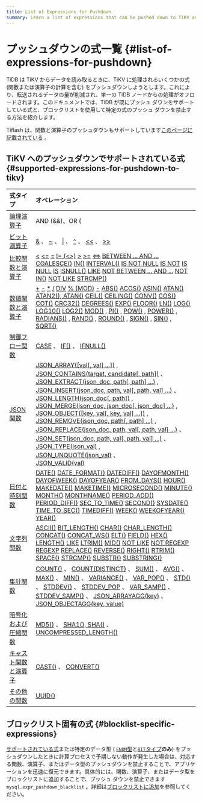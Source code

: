 ```yaml
---
title: List of Expressions for Pushdown
summary: Learn a list of expressions that can be pushed down to TiKV and the related operations.
---
```


# プッシュダウンの式一覧 {#list-of-expressions-for-pushdown}

TiDB は TiKV からデータを読み取るときに、TiKV に処理されるいくつかの式 (関数または演算子の計算を含む) をプッシュダウンしようとします。これにより、転送されるデータの量が削減され、単一の TiDB ノードからの処理がオフロードされます。このドキュメントでは、TiDB が既にプッシュ ダウンをサポートしている式と、ブロックリストを使用して特定の式のプッシュ ダウンを禁止する方法を紹介します。

Tiflash は、関数と演算子のプッシュダウンもサポートしています[このページに記載されている](/tiflash/tiflash-supported-pushdown-calculations.md) 。

## TiKV へのプッシュダウンでサポートされている式 {#supported-expressions-for-pushdown-to-tikv}

| 式タイプ                                                                                                                | オペレーション                                                                                                                                                                                                                                                                                                                                                                                                                                                                                                                                                                                                                                                                                                                                                                                                                                                                                |
| :------------------------------------------------------------------------------------------------------------------ | :------------------------------------------------------------------------------------------------------------------------------------------------------------------------------------------------------------------------------------------------------------------------------------------------------------------------------------------------------------------------------------------------------------------------------------------------------------------------------------------------------------------------------------------------------------------------------------------------------------------------------------------------------------------------------------------------------------------------------------------------------------------------------------------------------------------------------------------------------------------------------------- |
| [論理演算子](/functions-and-operators/operators.md#logical-operators)                                                    | AND (&amp;&amp;)、OR (||)、NOT (!)、XOR                                                                                                                                                                                                                                                                                                                                                                                                                                                                                                                                                                                                                                                                                                                                                                                                                                                   |
| [ビット演算子](/functions-and-operators/operators.md#operators)                                                           | [&][operator_bitwise-and] 、 [\~][operator_bitwise-invert] 、 [\|][operator_bitwise-or] 、 [<code>^</code>][operator_bitwise-xor] 、 [\<\<][operator_left-shift] 、 [>>][operator_right-shift]                                                                                                                                                                                                                                                                                                                                                                                                                                                                                                                                                                                                                                                                                              |
| [比較関数と演算子](/functions-and-operators/operators.md#comparison-functions-and-operators)                                | [\<][operator_less-than] [\<=][operator_less-than-or-equal] [=][operator_equal] [!= (\<>)][operator_not-equal] [>][operator_greater-than] [>=][operator_greater-than-or-equal] [\<=>][operator_equal-to] [BETWEEN ... AND ...][operator_between] [COALESCE()][function_coalesce] [IN()][operator_in] [INTERVAL()][function_interval] [IS NOT NULL][operator_is-not-null] [IS NOT][operator_is-not] [IS NULL][operator_is-null] [IS][operator_is] [ISNULL()][function_isnull] [LIKE][operator_like] [NOT BETWEEN ... AND ...][operator_not-between] [NOT IN()][operator_not-in] [NOT LIKE][operator_not-like] [STRCMP()][function_strcmp]                                                                                                                                                                                                                                               |
| [数値関数と演算子](/functions-and-operators/numeric-functions-and-operators.md)                                             | [+][operator_plus] [-][operator_minus] [\*][operator_times] [/][operator_divide] [DIV][operator_div] [% (MOD)][operator_mod] [-][operator_unary-minus] [ABS()][function_abs] [ACOS()][function_acos] [ASIN()][function_asin] [ATAN()][function_atan] [ATAN2(), ATAN()][function_atan2] [CEIL()][function_ceil] [CEILING()][function_ceiling] [CONV()][function_conv] [COS()][function_cos] [COT()][function_cot] [CRC32()][function_crc32] [DEGREES()][function_degrees] [EXP()][function_exp] [FLOOR()][function_floor] [LN()][function_ln] [LOG()][function_log] [LOG10()][function_log10] [LOG2()][function_log2] [MOD()][function_mod] , [PI()][function_pi] , [POW()][function_pow] , [POWER()][function_power] , [RADIANS()][function_radians] , [RAND()][function_rand] , [ROUND()][function_round] , [SIGN()][function_sign] , [SIN()][function_sin] , [SQRT()][function_sqrt] |
| [制御フロー関数](/functions-and-operators/control-flow-functions.md)                                                       | [CASE][operator_case] 、 [IF()][function_if] 、 [IFNULL()][function_ifnull]                                                                                                                                                                                                                                                                                                                                                                                                                                                                                                                                                                                                                                                                                                                                                                                                              |
| [JSON関数](/functions-and-operators/json-functions.md)                                                                | [JSON\_ARRAY(\[val\[, val\] ...\])][json_array] ,<br/> [JSON\_CONTAINS(target, candidate\[, path\])][json_contains] 、<br/> [JSON\_EXTRACT(json\_doc, path\[, path\] ...)][json_extract] ,<br/> [JSON\_INSERT(json\_doc, path, val\[, path, val\] ...)][json_insert] 、<br/> [JSON\_LENGTH(json\_doc\[, path\])][json_length] ,<br/> [JSON\_MERGE(json\_doc, json\_doc\[, json\_doc\] ...)][json_merge] ,<br/> [JSON\_OBJECT(\[key, val\[, key, val\] ...\])][json_object] ,<br/> [JSON\_REMOVE(json\_doc, path\[, path\] ...)][json_remove] ,<br/> [JSON\_REPLACE(json\_doc, path, val\[, path, val\] ...)][json_replace] 、<br/> [JSON\_SET(json\_doc, path, val\[, path, val\] ...)][json_set] 、<br/> [JSON\_TYPE(json\_val)][json_type] ,<br/> [JSON\_UNQUOTE(json\_val)][json_unquote] 、<br/> [JSON\_VALID(val)][json_valid]                                                         |
| [日付と時刻関数](/functions-and-operators/date-and-time-functions.md)                                                      | [DATE()][function_date] [DATE\_FORMAT()][function_date-format] [DATEDIFF()][function_datediff] [DAYOFMONTH()][function_dayofmonth] [DAYOFWEEK()][function_dayofweek] [DAYOFYEAR()][function_dayofyear] [FROM\_DAYS()][function_from-days] [HOUR()][function_hour] [MAKEDATE()][function_makedate] [MAKETIME()][function_maketime] [MICROSECOND()][function_microsecond] [MINUTE()][function_minute] [MONTH()][function_month] [MONTHNAME()][function_monthname] [PERIOD\_ADD()][function_period-add] [PERIOD\_DIFF()][function_period-diff] [SEC\_TO\_TIME()][function_sec-to-time] [SECOND()][function_second] [SYSDATE()][function_sysdate] [TIME\_TO\_SEC()][function_time-to-sec] [TIMEDIFF()][function_timediff] [WEEK()][function_week] [WEEKOFYEAR()][function_weekofyear] [YEAR()][function_year]                                                                              |
| [文字列関数](/functions-and-operators/string-functions.md)                                                               | [ASCII()][function_ascii] [BIT\_LENGTH()][function_bit-length] [CHAR()][function_char] [CHAR\_LENGTH()][function_char-length] [CONCAT()][function_concat] [CONCAT\_WS()][function_concat-ws] [ELT()][function_elt] [FIELD()][function_field] [HEX()][function_hex] [LENGTH()][function_length] [LIKE][operator_like] [LTRIM()][function_ltrim] [MID()][function_mid] [NOT LIKE][operator_not-like] [NOT REGEXP][operator_not-regexp] [REGEXP][operator_regexp] [REPLACE()][function_replace] [REVERSE()][function_reverse] [RIGHT()][function_right] [RTRIM()][function_rtrim] [SPACE()][function_space] [STRCMP()][function_strcmp] [SUBSTR()][function_substr] [SUBSTRING()][function_substring]                                                                                                                                                                                     |
| [集計関数](/functions-and-operators/aggregate-group-by-functions.md#aggregate-group-by-functions)                       | [COUNT()][function_count] 、 [COUNT(DISTINCT)][function_count-distinct] 、 [SUM()][function_sum] 、 [AVG()][function_avg] 、 [MAX()][function_max] 、 [MIN()][function_min] 、 [VARIANCE()][function_variance] 、 [VAR\_POP()][function_var-pop] 、 [STD()][function_std] 、 [STDDEV()][function_stddev] 、 [STDDEV\_POP][function_stddev-pop] 、 [VAR\_SAMP()][function_var-samp] 、 [STDDEV\_SAMP()][function_stddev-samp] 、 [JSON\_ARRAYAGG(key)][json_arrayagg] 、 [JSON\_OBJECTAGG(key, value)][function_json-objectagg]                                                                                                                                                                                                                                                                                                                                                                       |
| [暗号化および圧縮関数](/functions-and-operators/encryption-and-compression-functions.md#encryption-and-compression-functions) | [MD5()][function_md5] 、 [SHA1(), SHA()][function_sha1] 、 [UNCOMPRESSED\_LENGTH()][function_uncompressed-length]                                                                                                                                                                                                                                                                                                                                                                                                                                                                                                                                                                                                                                                                                                                                                                        |
| [キャスト関数と演算子](/functions-and-operators/cast-functions-and-operators.md#cast-functions-and-operators)                 | [CAST()][function_cast] 、 [CONVERT()][function_convert]                                                                                                                                                                                                                                                                                                                                                                                                                                                                                                                                                                                                                                                                                                                                                                                                                                |
| [その他の関数](/functions-and-operators/miscellaneous-functions.md#supported-functions)                                   | [UUID()][function_uuid]                                                                                                                                                                                                                                                                                                                                                                                                                                                                                                                                                                                                                                                                                                                                                                                                                                                                |

## ブロックリスト固有の式 {#blocklist-specific-expressions}

[サポートされている式](#supported-expressions-for-pushdown-to-tikv)または特定のデータ型 ( [`ENUM`型](/data-type-string.md#enum-type)と[`BIT`タイプ](/data-type-numeric.md#bit-type)**のみ**) をプッシュダウンしたときに計算プロセスで予期しない動作が発生した場合は、対応する関数、演算子、またはデータ型のプッシュダウンを禁止することで、アプリケーションを迅速に復元できます。具体的には、関数、演算子、またはデータ型をブロックリストに追加することで、プッシュ ダウンを禁止できます`mysql.expr_pushdown_blacklist` 。詳細は[ブロックリストに追加](/blocklist-control-plan.md#disable-the-pushdown-of-specific-expressions)を参照してください。

[function_abs]: https://dev.mysql.com/doc/refman/5.7/en/mathematical-functions.html#function_abs

[function_acos]: https://dev.mysql.com/doc/refman/5.7/en/mathematical-functions.html#function_acos

[function_ascii]: https://dev.mysql.com/doc/refman/5.7/en/string-functions.html#function_ascii

[function_asin]: https://dev.mysql.com/doc/refman/5.7/en/mathematical-functions.html#function_asin

[function_atan]: https://dev.mysql.com/doc/refman/5.7/en/mathematical-functions.html#function_atan

[function_atan2]: https://dev.mysql.com/doc/refman/5.7/en/mathematical-functions.html#function_atan2

[function_avg]: https://dev.mysql.com/doc/refman/5.7/en/aggregate-functions.html#function_avg

[function_bit-length]: https://dev.mysql.com/doc/refman/5.7/en/string-functions.html#function_bit-length

[function_cast]: https://dev.mysql.com/doc/refman/5.7/en/cast-functions.html#function_cast

[function_ceil]: https://dev.mysql.com/doc/refman/5.7/en/mathematical-functions.html#function_ceil

[function_ceiling]: https://dev.mysql.com/doc/refman/5.7/en/mathematical-functions.html#function_ceiling

[function_char-length]: https://dev.mysql.com/doc/refman/5.7/en/string-functions.html#function_char-length

[function_char]: https://dev.mysql.com/doc/refman/5.7/en/string-functions.html#function_char

[function_coalesce]: https://dev.mysql.com/doc/refman/5.7/en/comparison-operators.html#function_coalesce

[function_concat-ws]: https://dev.mysql.com/doc/refman/5.7/en/string-functions.html#function_concat-ws

[function_concat]: https://dev.mysql.com/doc/refman/5.7/en/string-functions.html#function_concat

[function_conv]: https://dev.mysql.com/doc/refman/5.7/en/mathematical-functions.html#function_conv

[function_convert]: https://dev.mysql.com/doc/refman/5.7/en/cast-functions.html#function_convert

[function_cos]: https://dev.mysql.com/doc/refman/5.7/en/mathematical-functions.html#function_cos

[function_cot]: https://dev.mysql.com/doc/refman/5.7/en/mathematical-functions.html#function_cot

[function_count-distinct]: https://dev.mysql.com/doc/refman/5.7/en/aggregate-functions.html#function_count-distinct

[function_count]: https://dev.mysql.com/doc/refman/5.7/en/aggregate-functions.html#function_count

[function_crc32]: https://dev.mysql.com/doc/refman/5.7/en/mathematical-functions.html#function_crc32

[function_date-format]: https://dev.mysql.com/doc/refman/5.7/en/date-and-time-functions.html#function_date-format

[function_date]: https://dev.mysql.com/doc/refman/5.7/en/date-and-time-functions.html#function_date

[function_datediff]: https://dev.mysql.com/doc/refman/5.7/en/date-and-time-functions.html#function_datediff

[function_dayofmonth]: https://dev.mysql.com/doc/refman/5.7/en/date-and-time-functions.html#function_dayofmonth

[function_dayofweek]: https://dev.mysql.com/doc/refman/5.7/en/date-and-time-functions.html#function_dayofweek

[function_dayofyear]: https://dev.mysql.com/doc/refman/5.7/en/date-and-time-functions.html#function_dayofyear

[function_degrees]: https://dev.mysql.com/doc/refman/5.7/en/mathematical-functions.html#function_degrees

[function_elt]: https://dev.mysql.com/doc/refman/5.7/en/string-functions.html#function_elt

[function_exp]: https://dev.mysql.com/doc/refman/5.7/en/mathematical-functions.html#function_exp

[function_field]: https://dev.mysql.com/doc/refman/5.7/en/string-functions.html#function_field

[function_floor]: https://dev.mysql.com/doc/refman/5.7/en/mathematical-functions.html#function_floor

[function_from-days]: https://dev.mysql.com/doc/refman/5.7/en/date-and-time-functions.html#function_from-days

[function_hex]: https://dev.mysql.com/doc/refman/5.7/en/string-functions.html#function_hex

[function_hour]: https://dev.mysql.com/doc/refman/5.7/en/date-and-time-functions.html#function_hour

[function_if]: https://dev.mysql.com/doc/refman/5.7/en/flow-control-functions.html#function_if

[function_ifnull]: https://dev.mysql.com/doc/refman/5.7/en/flow-control-functions.html#function_ifnull

[function_interval]: https://dev.mysql.com/doc/refman/5.7/en/comparison-operators.html#function_interval

[function_isnull]: https://dev.mysql.com/doc/refman/5.7/en/comparison-operators.html#function_isnull

[function_json-objectagg]: https://dev.mysql.com/doc/refman/5.7/en/aggregate-functions.html#function_json-objectagg

[function_length]: https://dev.mysql.com/doc/refman/5.7/en/string-functions.html#function_length

[function_ln]: https://dev.mysql.com/doc/refman/5.7/en/mathematical-functions.html#function_ln

[function_log]: https://dev.mysql.com/doc/refman/5.7/en/mathematical-functions.html#function_log

[function_log10]: https://dev.mysql.com/doc/refman/5.7/en/mathematical-functions.html#function_log10

[function_log2]: https://dev.mysql.com/doc/refman/5.7/en/mathematical-functions.html#function_log2

[function_ltrim]: https://dev.mysql.com/doc/refman/5.7/en/string-functions.html#function_ltrim

[function_makedate]: https://dev.mysql.com/doc/refman/5.7/en/date-and-time-functions.html#function_makedate

[function_maketime]: https://dev.mysql.com/doc/refman/5.7/en/date-and-time-functions.html#function_maketime

[function_max]: https://dev.mysql.com/doc/refman/5.7/en/aggregate-functions.html#function_max

[function_md5]: https://dev.mysql.com/doc/refman/5.7/en/encryption-functions.html#function_md5

[function_microsecond]: https://dev.mysql.com/doc/refman/5.7/en/date-and-time-functions.html#function_microsecond

[function_mid]: https://dev.mysql.com/doc/refman/5.7/en/string-functions.html#function_mid

[function_min]: https://dev.mysql.com/doc/refman/5.7/en/aggregate-functions.html#function_min

[function_minute]: https://dev.mysql.com/doc/refman/5.7/en/date-and-time-functions.html#function_minute

[function_mod]: https://dev.mysql.com/doc/refman/5.7/en/mathematical-functions.html#function_mod

[function_month]: https://dev.mysql.com/doc/refman/5.7/en/date-and-time-functions.html#function_month

[function_monthname]: https://dev.mysql.com/doc/refman/5.7/en/date-and-time-functions.html#function_monthname

[function_period-add]: https://dev.mysql.com/doc/refman/5.7/en/date-and-time-functions.html#function_period-add

[function_period-diff]: https://dev.mysql.com/doc/refman/5.7/en/date-and-time-functions.html#function_period-diff

[function_pi]: https://dev.mysql.com/doc/refman/5.7/en/mathematical-functions.html#function_pi

[function_pow]: https://dev.mysql.com/doc/refman/5.7/en/mathematical-functions.html#function_pow

[function_power]: https://dev.mysql.com/doc/refman/5.7/en/mathematical-functions.html#function_power

[function_radians]: https://dev.mysql.com/doc/refman/5.7/en/mathematical-functions.html#function_radians

[function_rand]: https://dev.mysql.com/doc/refman/5.7/en/mathematical-functions.html#function_rand

[function_replace]: https://dev.mysql.com/doc/refman/5.7/en/string-functions.html#function_replace

[function_reverse]: https://dev.mysql.com/doc/refman/5.7/en/string-functions.html#function_reverse

[function_right]: https://dev.mysql.com/doc/refman/5.7/en/string-functions.html#function_right

[function_round]: https://dev.mysql.com/doc/refman/5.7/en/mathematical-functions.html#function_round

[function_rtrim]: https://dev.mysql.com/doc/refman/5.7/en/string-functions.html#function_rtrim

[function_sec-to-time]: https://dev.mysql.com/doc/refman/5.7/en/date-and-time-functions.html#function_sec-to-time

[function_second]: https://dev.mysql.com/doc/refman/5.7/en/date-and-time-functions.html#function_second

[function_sha1]: https://dev.mysql.com/doc/refman/5.7/en/encryption-functions.html#function_sha1

[function_sign]: https://dev.mysql.com/doc/refman/5.7/en/mathematical-functions.html#function_sign

[function_sin]: https://dev.mysql.com/doc/refman/5.7/en/mathematical-functions.html#function_sin

[function_space]: https://dev.mysql.com/doc/refman/5.7/en/string-functions.html#function_space

[function_sqrt]: https://dev.mysql.com/doc/refman/5.7/en/mathematical-functions.html#function_sqrt

[function_std]: https://dev.mysql.com/doc/refman/5.7/en/aggregate-functions.html#function_std

[function_stddev-pop]: https://dev.mysql.com/doc/refman/5.7/en/aggregate-functions.html#function_stddev-pop

[function_stddev-samp]: https://dev.mysql.com/doc/refman/5.7/en/aggregate-functions.html#function_stddev-samp

[function_stddev]: https://dev.mysql.com/doc/refman/5.7/en/aggregate-functions.html#function_stddev

[function_strcmp]: https://dev.mysql.com/doc/refman/5.7/en/string-comparison-functions.html#function_strcmp

[function_substr]: https://dev.mysql.com/doc/refman/5.7/en/string-functions.html#function_substr

[function_substring]: https://dev.mysql.com/doc/refman/5.7/en/string-functions.html#function_substring

[function_sum]: https://dev.mysql.com/doc/refman/5.7/en/aggregate-functions.html#function_sum

[function_sysdate]: https://dev.mysql.com/doc/refman/5.7/en/date-and-time-functions.html#function_sysdate

[function_time-to-sec]: https://dev.mysql.com/doc/refman/5.7/en/date-and-time-functions.html#function_time-to-sec

[function_timediff]: https://dev.mysql.com/doc/refman/5.7/en/date-and-time-functions.html#function_timediff

[function_uncompressed-length]: https://dev.mysql.com/doc/refman/5.7/en/encryption-functions.html#function_uncompressed-length

[function_uuid]: https://dev.mysql.com/doc/refman/5.7/en/miscellaneous-functions.html#function_uuid

[function_var-pop]: https://dev.mysql.com/doc/refman/5.7/en/aggregate-functions.html#function_var-pop

[function_var-samp]: https://dev.mysql.com/doc/refman/5.7/en/aggregate-functions.html#function_var-samp

[function_variance]: https://dev.mysql.com/doc/refman/5.7/en/aggregate-functions.html#function_variance

[function_week]: https://dev.mysql.com/doc/refman/5.7/en/date-and-time-functions.html#function_week

[function_weekofyear]: https://dev.mysql.com/doc/refman/5.7/en/date-and-time-functions.html#function_weekofyear

[function_year]: https://dev.mysql.com/doc/refman/5.7/en/date-and-time-functions.html#function_year

[json_array]: https://dev.mysql.com/doc/refman/5.7/en/json-creation-functions.html#function_json-array

[json_arrayagg]: https://dev.mysql.com/doc/refman/5.7/en/aggregate-functions.html#function_json-arrayagg

[json_contains]: https://dev.mysql.com/doc/refman/5.7/en/json-search-functions.html#function_json-contains

[json_extract]: https://dev.mysql.com/doc/refman/5.7/en/json-search-functions.html#function_json-extract

[json_insert]: https://dev.mysql.com/doc/refman/5.7/en/json-modification-functions.html#function_json-insert

[json_length]: https://dev.mysql.com/doc/refman/5.7/en/json-attribute-functions.html#function_json-length

[json_merge]: https://dev.mysql.com/doc/refman/5.7/en/json-modification-functions.html#function_json-merge

[json_object]: https://dev.mysql.com/doc/refman/5.7/en/json-creation-functions.html#function_json-object

[json_remove]: https://dev.mysql.com/doc/refman/5.7/en/json-modification-functions.html#function_json-remove

[json_replace]: https://dev.mysql.com/doc/refman/5.7/en/json-modification-functions.html#function_json-replace

[json_set]: https://dev.mysql.com/doc/refman/5.7/en/json-modification-functions.html#function_json-set

[json_type]: https://dev.mysql.com/doc/refman/5.7/en/json-attribute-functions.html#function_json-type

[json_unquote]: https://dev.mysql.com/doc/refman/5.7/en/json-modification-functions.html#function_json-unquote

[json_valid]: https://dev.mysql.com/doc/refman/5.7/en/json-attribute-functions.html#function_json-valid

[operator_between]: https://dev.mysql.com/doc/refman/5.7/en/comparison-operators.html#operator_between

[operator_bitwise-and]: https://dev.mysql.com/doc/refman/5.7/en/bit-functions.html#operator_bitwise-and

[operator_bitwise-invert]: https://dev.mysql.com/doc/refman/5.7/en/bit-functions.html#operator_bitwise-invert

[operator_bitwise-or]: https://dev.mysql.com/doc/refman/5.7/en/bit-functions.html#operator_bitwise-or

[operator_bitwise-xor]: https://dev.mysql.com/doc/refman/5.7/en/bit-functions.html#operator_bitwise-xor

[operator_case]: https://dev.mysql.com/doc/refman/5.7/en/flow-control-functions.html#operator_case

[operator_div]: https://dev.mysql.com/doc/refman/5.7/en/arithmetic-functions.html#operator_div

[operator_divide]: https://dev.mysql.com/doc/refman/5.7/en/arithmetic-functions.html#operator_divide

[operator_equal-to]: https://dev.mysql.com/doc/refman/5.7/en/comparison-operators.html#operator_equal-to

[operator_equal]: https://dev.mysql.com/doc/refman/5.7/en/comparison-operators.html#operator_equal

[operator_greater-than-or-equal]: https://dev.mysql.com/doc/refman/5.7/en/comparison-operators.html#operator_greater-than-or-equal

[operator_greater-than]: https://dev.mysql.com/doc/refman/5.7/en/comparison-operators.html#operator_greater-than

[operator_in]: https://dev.mysql.com/doc/refman/5.7/en/comparison-operators.html#operator_in

[operator_is-not-null]: https://dev.mysql.com/doc/refman/5.7/en/comparison-operators.html#operator_is-not-null

[operator_is-not]: https://dev.mysql.com/doc/refman/5.7/en/comparison-operators.html#operator_is-not

[operator_is-null]: https://dev.mysql.com/doc/refman/5.7/en/comparison-operators.html#operator_is-null

[operator_is]: https://dev.mysql.com/doc/refman/5.7/en/comparison-operators.html#operator_is

[operator_left-shift]: https://dev.mysql.com/doc/refman/5.7/en/bit-functions.html#operator_left-shift

[operator_less-than-or-equal]: https://dev.mysql.com/doc/refman/5.7/en/comparison-operators.html#operator_less-than-or-equal

[operator_less-than]: https://dev.mysql.com/doc/refman/5.7/en/comparison-operators.html#operator_less-than

[operator_like]: https://dev.mysql.com/doc/refman/5.7/en/string-comparison-functions.html#operator_like

[operator_minus]: https://dev.mysql.com/doc/refman/5.7/en/arithmetic-functions.html#operator_minus

[operator_mod]: https://dev.mysql.com/doc/refman/5.7/en/arithmetic-functions.html#operator_mod

[operator_not-between]: https://dev.mysql.com/doc/refman/5.7/en/comparison-operators.html#operator_not-between

[operator_not-equal]: https://dev.mysql.com/doc/refman/5.7/en/comparison-operators.html#operator_not-equal

[operator_not-in]: https://dev.mysql.com/doc/refman/5.7/en/comparison-operators.html#operator_not-in

[operator_not-like]: https://dev.mysql.com/doc/refman/5.7/en/string-comparison-functions.html#operator_not-like

[operator_not-regexp]: https://dev.mysql.com/doc/refman/5.7/en/regexp.html#operator_not-regexp

[operator_plus]: https://dev.mysql.com/doc/refman/5.7/en/arithmetic-functions.html#operator_plus

[operator_regexp]: https://dev.mysql.com/doc/refman/5.7/en/regexp.html#operator_regexp

[operator_right-shift]: https://dev.mysql.com/doc/refman/5.7/en/bit-functions.html#operator_right-shift

[operator_times]: https://dev.mysql.com/doc/refman/5.7/en/arithmetic-functions.html#operator_times

[operator_unary-minus]: https://dev.mysql.com/doc/refman/5.7/en/arithmetic-functions.html#operator_unary-minus
